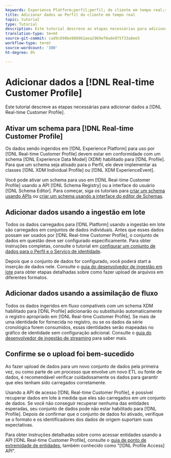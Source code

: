 ```yaml
---
keywords: Experience Platform;perfil;perfil; do cliente em tempo real;solução de problemas;API;habilitar perfil;Habilitar perfil
title: Adicionar dados ao Perfil do cliente em tempo real
topic: tutorial
type: Tutorial
description: Este tutorial descreve as etapas necessárias para adicionar dados ao Perfil do cliente em tempo real.
translation-type: tm+mt
source-git-commit: cad9c690be986961aea2969ef0ade975f33a8ee5
workflow-type: tm+mt
source-wordcount: '380'
ht-degree: 0%

---
```



# Adicionar dados a [!DNL Real-time Customer Profile]

Este tutorial descreve as etapas necessárias para adicionar dados a [!DNL Real-time Customer Profile].

## Ativar um schema para [!DNL Real-time Customer Profile]

Os dados sendo ingeridos em [!DNL Experience Platform] para uso por [!DNL Real-time Customer Profile] devem estar em conformidade com um schema [!DNL Experience Data Model] (XDM) habilitado para [!DNL Profile]. Para que um schema seja ativado para o Perfil, ele deve implementar as classes [!DNL XDM Individual Profile] ou [!DNL XDM ExperienceEvent].

Você pode ativar um schema para uso em [!DNL Real-time Customer Profile] usando a API [!DNL Schema Registry] ou a interface do usuário [!DNL Schema Editor]. Para começar, siga os tutoriais para [criar um schema usando APIs](../../xdm/tutorials/create-schema-api.md) ou [criar um schema usando a interface do editor de Schemas](../../xdm/tutorials/create-schema-ui.md).

## Adicionar dados usando a ingestão em lote

Todos os dados carregados para [!DNL Platform] usando a ingestão em lote são carregados em conjuntos de dados individuais. Antes que esses dados possam ser usados por [!DNL Real-time Customer Profile], o conjunto de dados em questão deve ser configurado especificamente. Para obter instruções completas, consulte o tutorial em [configurar um conjunto de dados para o Perfil e o Serviço de identidade](dataset-configuration.md).

Depois que o conjunto de dados for configurado, você poderá start a inserção de dados nele. Consulte o [guia do desenvolvedor de ingestão em lote](../../ingestion/batch-ingestion/api-overview.md) para obter etapas detalhadas sobre como fazer upload de arquivos em diferentes formatos.

## Adicionar dados usando a assimilação de fluxo

Todos os dados ingeridos em fluxo compatíveis com um schema XDM habilitado para [!DNL Profile] adicionarão ou substituirão automaticamente o registro apropriado em [!DNL Real-time Customer Profile]. Se mais de uma identidade for fornecida no registro, ou se os dados da série cronológica forem consumidos, essas identidades serão mapeadas no gráfico de identidade sem configuração adicional. Consulte o [guia do desenvolvedor de ingestão de streaming](../../ingestion/tutorials/streaming-record-data.md) para saber mais.

## Confirme se o upload foi bem-sucedido

Ao fazer upload de dados para um novo conjunto de dados pela primeira vez, ou como parte de um processo que envolve um novo ETL ou fonte de dados, é recomendável verificar cuidadosamente os dados para garantir que eles tenham sido carregados corretamente.

Usando a API de acesso [!DNL Real-time Customer Profile], é possível recuperar dados em lote à medida que eles são carregados em um conjunto de dados. Se você não conseguir recuperar nenhuma das entidades esperadas, seu conjunto de dados pode não estar habilitado para [!DNL Profile]. Depois de confirmar que o conjunto de dados foi ativado, verifique se o formato e os identificadores dos dados de origem suportam suas expectativas.

Para obter instruções detalhadas sobre como acessar entidades usando a API [!DNL Real-time Customer Profile], consulte o [guia de ponto de extremidade de entidades](../api/entities.md), também conhecido como &quot;[!DNL Profile Access] API&quot;.